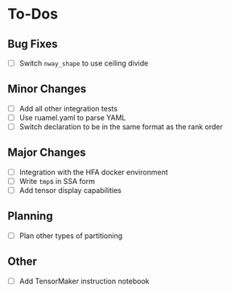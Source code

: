 # To-Dos

## Bug Fixes

- [ ] Switch `nway_shape` to use ceiling divide

## Minor Changes

- [ ] Add all other integration tests
- [ ] Use ruamel.yaml to parse YAML
- [ ] Switch declaration to be in the same format as the rank order

## Major Changes

- [ ] Integration with the HFA docker environment
- [ ] Write `tmp`s in SSA form
- [ ] Add tensor display capabilities

## Planning

- [ ] Plan other types of partitioning

## Other

- [ ] Add TensorMaker instruction notebook
